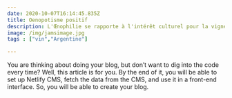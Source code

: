 ```yaml
---
date: 2020-10-07T16:14:45.835Z
title: Oenopotisme positif
description: L'Œnophilie se rapporte à l'intérêt culturel pour la vigne et le vin en général
image: /img/jamsimage.jpg
tags : ["vin","Argentine"]

---
```

You are thinking about doing your blog, but don’t want to dig into the code every time? Well, this article is for you. By the end of it, you will be able to set up Netlify CMS, fetch the data from the CMS, and use it in a front-end interface. So, you will be able to create your blog.
